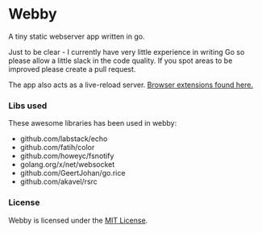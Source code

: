 # Webby

A tiny static webserver app written in go.

Just to be clear - I currently have very little experience in writing Go so please allow a little slack in the code quality.
If you spot areas to be improved please create a pull request.

The app also acts as a live-reload server. [Browser extensions found here.](http://livereload.com/extensions/)

### Libs used

These awesome libraries has been used in webby:
* github.com/labstack/echo
* github.com/fatih/color
* github.com/howeyc/fsnotify
* golang.org/x/net/websocket
* github.com/GeertJohan/go.rice
* github.com/akavel/rsrc

### License

Webby is licensed under the [MIT License](https://opensource.org/licenses/MIT).